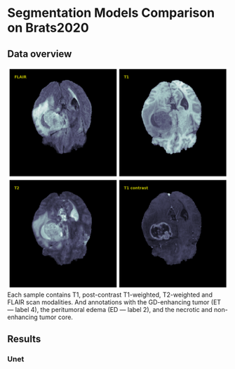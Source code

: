 # Segmentation Models Comparison on Brats2020

## Data overview
![different_modalities](figures/data_sample2.png?raw=true) 
Each sample contains T1, post-contrast T1-weighted, T2-weighted and FLAIR scan modalities. And annotations with the GD-enhancing tumor (ET — label 4), the peritumoral edema (ED — label 2), and the necrotic and non-enhancing tumor core.

## Results
### Unet